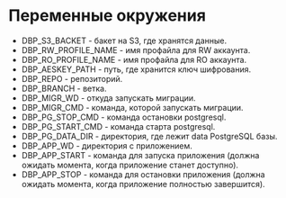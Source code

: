 # Переменные окружения

* DBP_S3_BACKET - бакет на S3, где хранятся данные.
* DBP_RW_PROFILE_NAME - имя профайла для RW аккаунта.
* DBP_RO_PROFILE_NAME - имя профайла для RO аккаунта.
* DBP_AESKEY_PATH - путь, где хранится ключ шифрования.
* DBP_REPO - репозиторий.
* DBP_BRANCH - ветка.
* DBP_MIGR_WD - откуда запускать миграции.
* DBP_MIGR_CMD - команда, которой запускать миграции.
* DBP_PG_STOP_CMD - команда остановки postgresql.
* DBP_PG_START_CMD - команда старта postgresql.
* DBP_PG_DATA_DIR - директория, где лежит data PostgreSQL базы.
* DBP_APP_WD - директория с приложением.
* DBP_APP_START - команда для запуска приложения (должна ожидать момента, когда приложение станет доступно).
* DBP_APP_STOP - команда для остановки приложения (должна ожидать момента, когда приложение полностью завершится).

